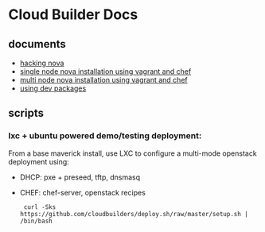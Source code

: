 # Cloud Builder Docs

## documents

 * [hacking nova](hacking-nova.html)
 * [single node nova installation using vagrant and chef](single-node-nova-installation-using-vagrant-and-chef.html)
 * [multi node nova installation using vagrant and chef](multi-node-nova-installation-using-vagrant-and-chef.html)
 * [using dev packages](using-dev-packages.html)

## scripts

### lxc + ubuntu powered demo/testing deployment:

From a base maverick install, use LXC to configure a multi-mode openstack deployment using:

 * DHCP: pxe + preseed, tftp, dnsmasq
 * CHEF: chef-server, openstack recipes

        curl -Sks https://github.com/cloudbuilders/deploy.sh/raw/master/setup.sh | /bin/bash

